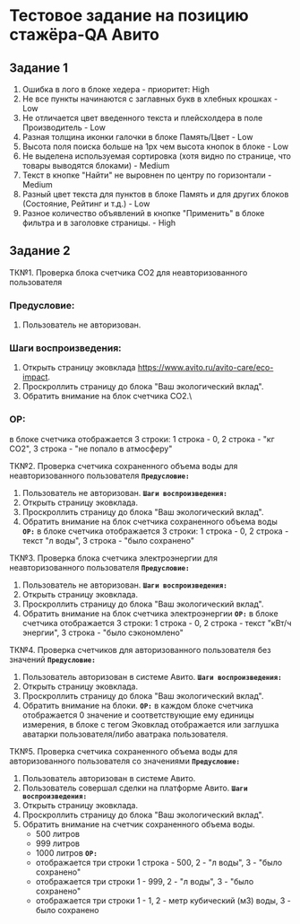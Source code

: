 # Тестовое задание на позицию стажёра-QA Авито

## Задание 1

1. Ошибка в лого в блоке хедера - приоритет: High
2. Не все пункты начинаются с заглавных букв в хлебных крошках - Low
3. Не отличается цвет введенного текста и плейсхолдера в поле Производитель - Low
4. Разная толщина иконки галочки в блоке Память/Цвет - Low
5. Высота поля поиска больше на 1px чем высота кнопок в блоке - Low
6. Не выделена используемая сортировка (хотя видно по странице, что товары выводятся блоками) - Medium
7. Текст в кнопке "Найти" не выровнен по центру по горизонтали - Medium
8. Разный цвет текста для пунктов в блоке Память и для других блоков (Состояние, Рейтинг и т.д.) - Low
9. Разное количество объявлений в кнопке "Применить" в блоке фильтра и в заголовке страницы. - High

## Задание 2
ТК№1. Проверка блока счетчика CO2 для неавторизованного пользователя
### Предусловие:
1. Пользователь не авторизован.
### Шаги воспроизведения:
1. Открыть страницу эковклада https://www.avito.ru/avito-care/eco-impact.
2. Проскроллить страницу до блока "Ваш экологический вклад".
3. Обратить внимание на блок счетчика CO2.\
### ОР:
в блоке счетчика отображается 3 строки: 1 строка - 0, 2 строка - "кг СО2", 3 строка - "не попало в атмосферу"

ТК№2. Проверка счетчика сохраненного объема воды для неавторизованного пользователя
**` Предусловие: `**
1. Пользователь не авторизован.
**` Шаги воспроизведения: `**
1. Открыть страницу эковклада.
2. Проскроллить страницу до блока "Ваш экологический вклад".
3. Обратить внимание на блок счетчика сохраненного объема воды
**` ОР: `** в блоке счетчика отображается 3 строки: 1 строка - 0, 2 строка - текст "л воды", 3 строка - "было сохранено"

ТК№3. Проверка блока счетчика электроэнергии для неавторизованного пользователя
**` Предусловие: `**
1. Пользователь не авторизован.
**` Шаги воспроизведения: `**
1. Открыть страницу эковклада.
2. Проскроллить страницу до блока "Ваш экологический вклад".
3. Обратить внимание на блок счетчика электроэнергии
**` ОР: `** в блоке счетчика отображается 3 строки: 1 строка - 0, 2 строка - текст "кВт/ч энергии", 3 строка - "было сэкономлено"

ТК№4. Проверка счетчиков для авторизованного пользователя без значений
**` Предусловие: `**
1. Пользователь авторизован в системе Авито.
**` Шаги воспроизведения: `**
1. Открыть страницу эковклада.
2. Проскроллить страницу до блока "Ваш экологический вклад".
3. Обратить внимание на блоки.
**` ОР: `** в каждом блоке счетчика отображается 0 значение и соответствующие ему единицы измерения, в блоке с тегом Эковклад отображается или заглушка аватарки пользователя/либо аватрака пользователя.

ТК№5. Проверка счетчика сохраненного объема воды для авторизованного пользователя со значениями
**` Предусловие: `**
1. Пользователь авторизован в системе Авито.
2. Пользователь совершал сделки на платформе Авито.
**` Шаги воспроизведения: `**
1. Открыть страницу эковклада.
2. Проскроллить страницу до блока "Ваш экологический вклад".
3. Обратить внимание на счетчик сохраненного объема воды.
    - 500 литров
    - 999 литров
    - 1000 литров
**` ОР: `**
    - отображается три строки 1 строка - 500, 2 - "л воды", 3 - "было сохранено"
    - отображается три строки 1 - 999, 2 - "л воды", 3 - "было сохранено"
    - отображается три строки 1 - 1, 2 - метр кубический (м3) воды, 3 - было сохранено
